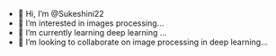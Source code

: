 - 👋 Hi, I’m @Sukeshini22
- 👀 I’m interested in images processing...
- 🌱 I’m currently learning deep learning ...
- 💞️ I’m looking to collaborate on image processing in deep learning...


<!---
Sukeshini22/Sukeshini22 is a ✨ special ✨ repository because its `README.md` (this file) appears on your GitHub profile.
You can click the Preview link to take a look at your changes.
--->
